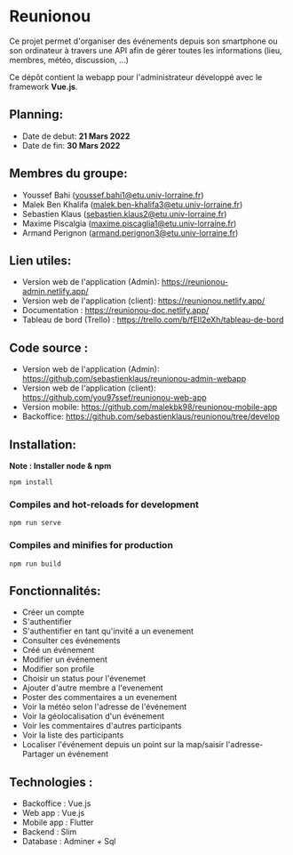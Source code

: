 # Reunionou

Ce projet permet d'organiser des événements depuis son smartphone ou son ordinateur à travers une API afin de gérer toutes les informations (lieu, membres, météo, discussion, ...)

Ce dépôt contient la webapp pour l'administrateur développé avec le framework **Vue.js**.

## Planning:

-   Date de debut: **21 Mars 2022**
-   Date de fin: **30 Mars 2022**

## Membres du groupe:

-   Youssef Bahi (youssef.bahi1@etu.univ-lorraine.fr)
-   Malek Ben Khalifa (malek.ben-khalifa3@etu.univ-lorraine.fr)
-   Sebastien Klaus (sebastien.klaus2@etu.univ-lorraine.fr)
-   Maxime Piscalgia (maxime.piscaglia1@etu.univ-lorraine.fr)
-   Armand Perignon (armand.perignon3@etu.univ-lorraine.fr)

## Lien utiles:

-   Version web de l'application (Admin): https://reunionou-admin.netlify.app/
-   Version web de l'application (client): https://reunionou.netlify.app/
-   Documentation : https://reunionou-doc.netlify.app/
-   Tableau de bord (Trello) : https://trello.com/b/fEIl2eXh/tableau-de-bord

## Code source :

-   Version web de l'application (Admin): https://github.com/sebastienklaus/reunionou-admin-webapp
-   Version web de l'application (client): https://github.com/you97ssef/reunionou-web-app
-   Version mobile: https://github.com/malekbk98/reunionou-mobile-app
-   Backoffice: https://github.com/sebastienklaus/reunionou/tree/develop

## Installation:

**Note : Installer node & npm**

```
npm install
```

### Compiles and hot-reloads for development

```
npm run serve
```

### Compiles and minifies for production

```
npm run build
```

## Fonctionnalités:

-   Créer un compte
-   S'authentifier
-   S'authentifier en tant qu'invité a un evenement
-   Consulter ces événements
-   Créé un événement
-   Modifier un événement
-   Modifier son profile
-   Choisir un status pour l'évenemet
-   Ajouter d'autre membre a l'evenement
-   Poster des commentaires a un evenement
-   Voir la météo selon l'adresse de l'événement
-   Voir la géolocalisation d'un événement
-   Voir les commentaires d'autres participants
-   Voir la liste des participants
-   Localiser l'événement depuis un point sur la map/saisir l'adresse- Partager un événement

## Technologies :

-   Backoffice : Vue.js
-   Web app : Vue.js
-   Mobile app : Flutter
-   Backend : Slim
-   Database : Adminer + Sql
